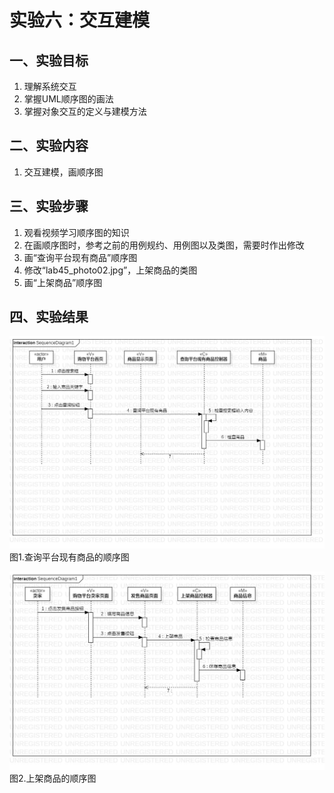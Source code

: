 # 实验六：交互建模

## 一、实验目标
1. 理解系统交互  
2. 掌握UML顺序图的画法  
3. 掌握对象交互的定义与建模方法  

## 二、实验内容
1. 交互建模，画顺序图
 
## 三、实验步骤
1. 观看视频学习顺序图的知识  
2. 在画顺序图时，参考之前的用例规约、用例图以及类图，需要时作出修改  
3. 画“查询平台现有商品”顺序图  
4. 修改“lab45_photo02.jpg”，上架商品的类图  
5. 画“上架商品”顺序图  
 
## 四、实验结果
![查询平台现有商品的顺序图](./lab6_photo01.jpg)  
图1.查询平台现有商品的顺序图  
 
![上架商品的顺序图](./lab6_photo02.jpg)  
图2.上架商品的顺序图
